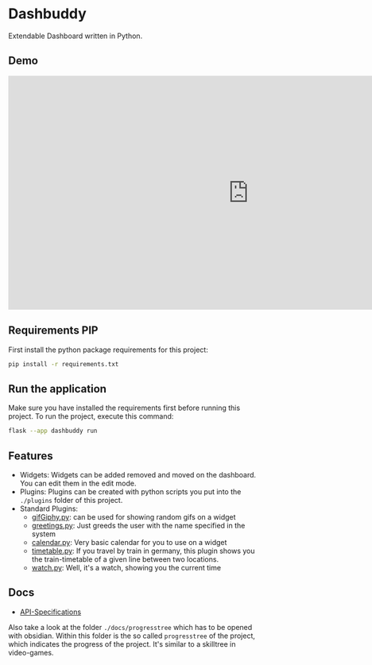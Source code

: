 # Dashbuddy
Extendable Dashboard written in Python.

## Demo
<iframe width="966" height="471" src="https://www.youtube.com/embed/5hDGjZO-zWU" title="dashbuddy" frameborder="0" allow="accelerometer; autoplay; clipboard-write; encrypted-media; gyroscope; picture-in-picture; web-share" allowfullscreen></iframe>

## Requirements PIP

First install the python package requirements for this project:
```bash
pip install -r requirements.txt
```

## Run the application

Make sure you have installed the requirements first before running this project.
To run the project, execute this command:
```bash
flask --app dashbuddy run
```

## Features
- Widgets: Widgets can be added removed and moved on the dashboard. You can edit them in the edit mode.
- Plugins: Plugins can be created with python scripts you put into the `./plugins` folder of this project.
- Standard Plugins:
  - [gifGiphy.py](./plugins/gifGiphy.py): can be used for showing random gifs on a widget
  - [greetings.py](./plugins/greetings.py): Just greeds the user with the name specified in the system
  - [calendar.py](./plugins/calendar.py): Very basic calendar for you to use on a widget
  - [timetable.py](./plugins/timetable.py): If you travel by train in germany, this plugin shows you the train-timetable of a given line between two locations.
  - [watch.py](./plugins/watch.py): Well, it's a watch, showing you the current time

## Docs
- [API-Specifications](./docs/Specifications.md)

Also take a look at the folder `./docs/progresstree` which has to be opened with obsidian.
Within this folder is the so called `progresstree` of the project, which indicates the progress of the project.
It's similar to a skilltree in video-games.